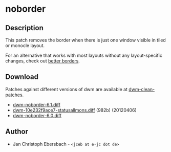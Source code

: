 noborder
========

Description
-----------
This patch removes the border when there is just one window visible in tiled or monocle layout.

For an alternative that works with most layouts without any layout-specific
changes, check out [better borders](http://dwm.suckless.org/patches/better-borders).

Download
--------
Patches against different versions of dwm are available at
[dwm-clean-patches](https://github.com/jceb/dwm-clean-patches).

 * [dwm-noborder-6.1.diff](dwm-noborder-6.1.diff)
 * [dwm-10e232f9ace7-statusallmons.diff](dwm-10e232f9ace7-statusallmons.diff) (982b) (20120406)
 * [dwm-noborder-6.0.diff](dwm-noborder-6.0.diff)

Author
------
 * Jan Christoph Ebersbach - `<jceb at e-jc dot de>`
